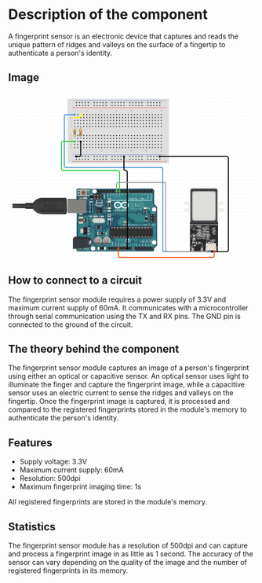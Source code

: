 # Description of the component

A fingerprint sensor is an electronic device that captures and reads the unique pattern of ridges and valleys on the surface of a fingertip to authenticate a person's identity.

## Image

![Component](IMG/finalPic.png)

## How to connect to a circuit

The fingerprint sensor module requires a power supply of 3.3V and maximum current supply of 60mA. It communicates with a microcontroller through serial communication using the TX and RX pins. The GND pin is connected to the ground of the circuit.

## The theory behind the component

The fingerprint sensor module captures an image of a person's fingerprint using either an optical or capacitive sensor. An optical sensor uses light to illuminate the finger and capture the fingerprint image, while a capacitive sensor uses an electric current to sense the ridges and valleys on the fingertip. Once the fingerprint image is captured, it is processed and compared to the registered fingerprints stored in the module's memory to authenticate the person's identity.

## Features

- Supply voltage: 3.3V
- Maximum current supply: 60mA
- Resolution: 500dpi
- Maximum fingerprint imaging time: 1s

All registered fingerprints are stored in the module's memory.

## Statistics

The fingerprint sensor module has a resolution of 500dpi and can capture and process a fingerprint image in as little as 1 second. The accuracy of the sensor can vary depending on the quality of the image and the number of registered fingerprints in its memory.
